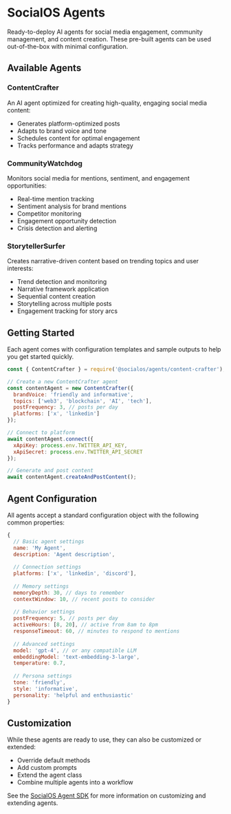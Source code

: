 # SocialOS Agents

Ready-to-deploy AI agents for social media engagement, community management, and content creation. These pre-built agents can be used out-of-the-box with minimal configuration.

## Available Agents

### ContentCrafter

An AI agent optimized for creating high-quality, engaging social media content:

- Generates platform-optimized posts
- Adapts to brand voice and tone
- Schedules content for optimal engagement
- Tracks performance and adapts strategy

### CommunityWatchdog

Monitors social media for mentions, sentiment, and engagement opportunities:

- Real-time mention tracking
- Sentiment analysis for brand mentions
- Competitor monitoring
- Engagement opportunity detection
- Crisis detection and alerting

### StorytellerSurfer

Creates narrative-driven content based on trending topics and user interests:

- Trend detection and monitoring
- Narrative framework application
- Sequential content creation
- Storytelling across multiple posts
- Engagement tracking for story arcs

## Getting Started

Each agent comes with configuration templates and sample outputs to help you get started quickly.

```javascript
const { ContentCrafter } = require('@socialos/agents/content-crafter');

// Create a new ContentCrafter agent
const contentAgent = new ContentCrafter({
  brandVoice: 'friendly and informative',
  topics: ['web3', 'blockchain', 'AI', 'tech'],
  postFrequency: 3, // posts per day
  platforms: ['x', 'linkedin']
});

// Connect to platform
await contentAgent.connect({
  xApiKey: process.env.TWITTER_API_KEY,
  xApiSecret: process.env.TWITTER_API_SECRET
});

// Generate and post content
await contentAgent.createAndPostContent();
```

## Agent Configuration

All agents accept a standard configuration object with the following common properties:

```javascript
{
  // Basic agent settings
  name: 'My Agent',
  description: 'Agent description',
  
  // Connection settings
  platforms: ['x', 'linkedin', 'discord'],
  
  // Memory settings
  memoryDepth: 30, // days to remember
  contextWindow: 10, // recent posts to consider
  
  // Behavior settings
  postFrequency: 5, // posts per day
  activeHours: [8, 20], // active from 8am to 8pm
  responseTimeout: 60, // minutes to respond to mentions
  
  // Advanced settings
  model: 'gpt-4', // or any compatible LLM
  embeddingModel: 'text-embedding-3-large',
  temperature: 0.7,
  
  // Persona settings
  tone: 'friendly',
  style: 'informative',
  personality: 'helpful and enthusiastic'
}
```

## Customization

While these agents are ready to use, they can also be customized or extended:

- Override default methods
- Add custom prompts
- Extend the agent class
- Combine multiple agents into a workflow

See the [SocialOS Agent SDK](/socialos-agent-sdk) for more information on customizing and extending agents.
